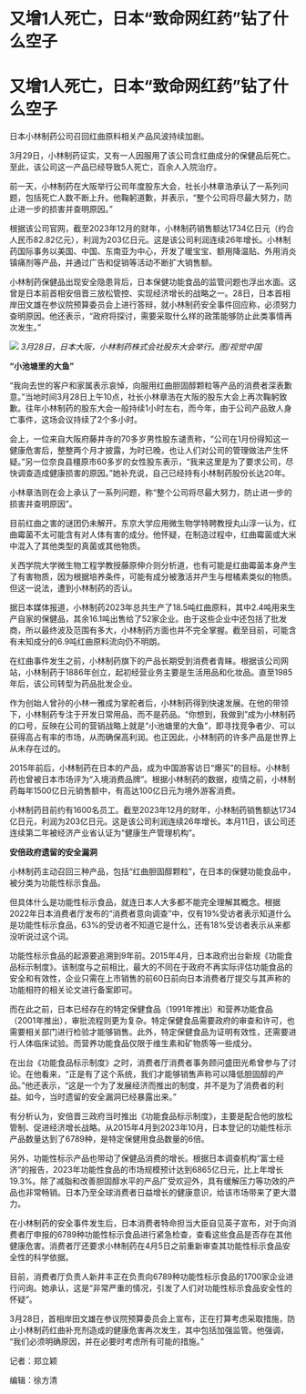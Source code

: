 # 又增1人死亡，日本“致命网红药”钻了什么空子

# 又增1人死亡，日本“致命网红药”钻了什么空子

日本小林制药公司召回红曲原料相关产品风波持续加剧。

3月29日，小林制药证实，又有一人因服用了该公司含红曲成分的保健品后死亡。至此，该公司这一产品已经导致5人死亡，百余人入院治疗。

前一天，小林制药在大阪举行公司年度股东大会，社长小林章浩承认了一系列问题，包括死亡人数不断上升。他鞠躬道歉，并表示，“整个公司将尽最大努力，防止进一步的损害并查明原因。”

根据该公司官网，截至2023年12月的财年，小林制药销售额达1734亿日元（约合人民币82.82亿元），利润为203亿日元。这是该公司利润连续26年增长。小林制药国际事务以美国、中国、东南亚为中心，开发了暖宝宝、额用降温贴、外用消炎镇痛剂等产品，并通过广告和促销等活动不断扩大销售额。

小林制药保健品出现安全隐患背后，日本保健功能食品的监管问题也浮出水面。这曾是日本前首相安倍晋三放松管控、实现经济增长的战略之一。28日，日本首相岸田文雄在参议院预算委员会上进行答辩，就小林制药安全事件回应称，必须努力查明原因。他还表示，“政府将探讨，需要采取什么样的政策能够防止此类事情再次发生。”

![](https://inews.gtimg.com/om_bt/OtT2ilta5fKJvkJaa8_ZV7_G2KiKQEgGYoaUI70HzIN30AA/1000)
_3月28日，日本大阪，小林制药株式会社股东大会举行。图/视觉中国_

**“小池塘里的大鱼”**

“我向去世的客户和家属表示哀悼，向服用红曲胆固醇颗粒等产品的消费者深表歉意。”当地时间3月28日上午10点，社长小林章浩在大阪的股东大会上再次鞠躬致歉。往年小林制药的股东大会一般持续1小时左右，而今年，由于公司产品致人身亡事件，这场会议持续了2个多小时。

会上，一位来自大阪府藤井寺的70多岁男性股东谴责称，“公司在1月份得知这一健康危害后，整整两个月才披露，为时已晚，也让人们对公司的管理做法产生怀疑。”另一位奈良县橿原市60多岁的女性股东表示，“我来这里是为了要求公司，尽快调查造成健康损害的原因。”她补充说，自己已经持有小林制药股份长达20年。

小林章浩则在会上承认了一系列问题，称“整个公司将尽最大努力，防止进一步的损害并查明原因”。

目前红曲之害的谜团仍未解开。东京大学应用微生物学特聘教授丸山淳一认为，红曲霉菌不太可能含有对人体有害的成分。他怀疑，在制造过程中，红曲霉菌或大米中混入了其他类型的真菌或其他物质。

关西学院大学微生物工程学教授藤原伸介则分析道，也有可能是红曲霉菌本身产生了有害物质，因为根据培养条件，可能有成分被激活并产生与柑橘素类似的物质。但这一说法，遭到小林制药的否认。

据日本媒体报道，小林制药2023年总共生产了18.5吨红曲原料，其中2.4吨用来生产自家的保健品，其余16.1吨出售给了52家企业。由于这些企业中还包括了批发商，所以最终波及范围有多大，小林制药方面也并不完全掌握。截至目前，可能含有未知成分的6.9吨红曲原料流向仍不明朗。

在红曲事件发生之前，小林制药旗下的产品长期受到消费者青睐。根据该公司网站，小林制药于1886年创立，起初经营业务主要是生活用品和化妆品。直至1985年后，该公司转型为药品批发企业。

作为创始人曾孙的小林一雅成为掌舵者后，小林制药得到快速发展。在他的带领下，小林制药专注于开发日常用品，而不是药品。“你想到，我做到”成为小林制药的口号，反映在公司的营销战略上就是“小池塘里的大鱼”，即寻找竞争者少、可以获得高占有率的市场，从而确保高利润。也正因此，小林制药的许多产品是世界上从未存在过的。

2015年前后，小林制药在日本的产品，成为中国游客访日“爆买”的目标。小林制药也曾被日本市场评为“入境消费品牌”。根据小林制药的数据，疫情之前，小林制药每年1500亿日元销售额中，有高达100亿日元为境外游客消费。

小林制药目前约有1600名员工。截至2023年12月的财年，小林制药销售额达1734亿日元，利润为203亿日元。这是该公司利润连续26年增长。本月11日，该公司还连续第二年被经济产业省认证为“健康生产管理机构”。

**安倍政府遗留的安全漏洞**

小林制药主动召回三种产品，包括“红曲胆固醇颗粒”，在日本的保健功能食品中，被分类为功能性标示食品。

但具体什么是功能性标示食品，就连日本人大多都不能完全理解其概念。根据2022年日本消费者厅发布的“消费者意向调查”中，仅有19%受访者表示知道什么是功能性标示食品，63%的受访者不知道它是什么，还有18%受访者表示从来都没听说过这个词。

功能性标示食品的起源要追溯到9年前。2015年4月，日本政府出台新规《功能食品标示制度》。该制度与之前相比，最大的不同在于政府不再实际评估功能食品的安全和有效性，企业只需在上市销售的前60日前向日本消费者厅提交与其声称的功能相符的相关论文进行备案即可。

而在此之前，日本已经存在的特定保健食品（1991年推出）和营养功能食品（2001年推出），审批流程则更为复杂。特定保健食品需要政府的审查和许可，也需要相关部门进行检验才能够销售。此外，特定保健食品为证明有效性，还需要进行人体临床试验。而营养功能食品仅限于维生素和矿物质等一些成分。

在出台《功能食品标示制度》之时，消费者厅消费者事务顾问盛田光希曾参与了讨论。在他看来，“正是有了这个系统，我们才能够销售声称可以降低胆固醇的产品。”他还表示，“这是一个为了发展经济而推出的制度，并不是为了消费者的利益。如今，当时遗留的安全漏洞已经暴露出来。”

有分析认为，安倍晋三政府当时推出《功能食品标示制度》，主要是配合他的放松管制、促进经济增长战略。从2015年4月到2023年10月，日本登记的功能性标示产品数量达到了6789种，是特定保健用食品数量的6倍。

另外，功能性标示产品也带动了保健品消费的增长。根据日本调查机构“富士经济”的报告，2023年功能性食品的市场规模预计达到6865亿日元，比上年增长19.3%。除了减脂和改善胆固醇水平的产品广受欢迎外，具有缓解压力等功效的产品也非常畅销。日本乃至全球消费者日益增长的健康意识，给该市场带来了更大潜力。

在小林制药的安全事件发生后，日本消费者特命担当大臣自见英子宣布，对于向消费者厅申报的6789种功能性标示食品进行紧急检查，查看这些食品是否存在其他健康危害。消费者厅还要求小林制药在4月5日之前重新审查其功能性标示食品安全性的科学依据。

目前，消费者厅负责人新井丰正在负责向6789种功能性标示食品的1700家企业进行问询。她承认，这是“非常严重的情况，引发了人们对功能性标示食品安全性的怀疑”。

3月28日，首相岸田文雄在参议院预算委员会上宣布，正在打算考虑采取措施，防止小林制药红曲补充剂造成的健康危害再次发生，其中包括加强监管。他强调，
“我们必须明确原因，并在必要时考虑所有可能的措施。”

记者：郑立颖

编辑：徐方清

